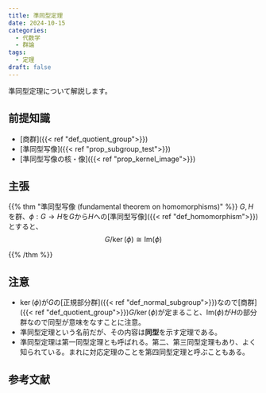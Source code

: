 ```yaml
---
title: 準同型定理
date: 2024-10-15
categories:
  - 代数学
  - 群論
tags:
  - 定理
draft: false
---
```


準同型定理について解説します。

<!--more-->

## 前提知識

- [商群]({{< ref "def_quotient_group">}})
- [準同型写像]({{< ref "prop_subgroup_test">}})
- [準同型写像の核・像]({{< ref "prop_kernel_image">}})

## 主張

{{% thm "準同型写像 (fundamental theorem on homomorphisms)" %}}
$G, H$を群、$\phi: G \to H$を$G$から$H$への[準同型写像]({{< ref "def_homomorphism">}})とすると、
$$G / \ker(\phi) \cong \mathrm{Im}(\phi)$$

{{% /thm %}}

## 注意

- $\ker(\phi)$が$G$の[正規部分群]({{< ref "def_normal_subgroup">}})なので[商群]({{< ref "def_quotient_group">}})$G / \ker(\phi)$が定まること、$\mathrm{Im}(\phi)$が$H$の部分群なので同型が意味をなすことに注意。
- 準同型定理という名前だが、その内容は**同型**を示す定理である。
- 準同型定理は第一同型定理とも呼ばれる。第二、第三同型定理もあり、よく知られている。まれに対応定理のことを第四同型定理と呼ぶこともある。

## 参考文献
